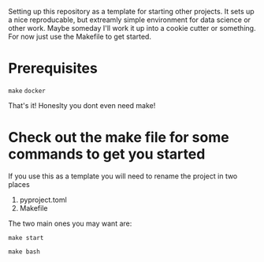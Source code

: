 Setting up this repository as a template for starting other projects. It sets up a nice reproducable, but extreamly simple environment for data science or other work. Maybe someday I'll work it up into a cookie cutter or something. For now just use the Makefile to get started.

# Prerequisites

`make`
`docker`

That's it! Honeslty you dont even need make!

# Check out the make file for some commands to get you started

If you use this as a template you will need to rename the project in two places
1. pyproject.toml
2. Makefile

The two main ones you may want are:

`make start`

`make bash` 